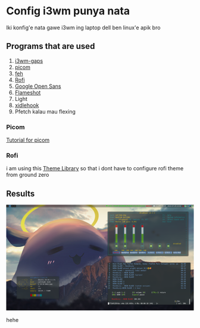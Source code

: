 # Config i3wm punya nata
Iki konfig'e nata gawe i3wm ing laptop dell ben linux'e apik bro

## Programs that are used
1. [i3wm-gaps](https://github.com/Airblader/i3)
2. [picom](https://github.com/jonaburg/picom)
3. [feh](https://feh.finalrewind.org/)
4. [Rofi](https://github.com/davatorium/rofi)
5. [Google Open Sans](https://fonts.google.com/specimen/Open+Sans)
6. [Flameshot](https://github.com/flameshot-org/flameshot)
7. Light
8. [xidlehook](https://github.com/jD91mZM2/xidlehook)
9. Pfetch kalau mau flexing

### Picom
[Tutorial for picom](https://www.linuxfordevices.com/tutorials/linux/picom)

### Rofi
i am using this [Theme Library](https://github.com/adi1090x/rofi) so that i dont have to configure rofi theme from ground zero

## Results
![Hasil](https://raw.githubusercontent.com/Takane42/i3wm-config-nata/dell-kantor/Image/updatelaptop.png "Hasilnya gan")

hehe
